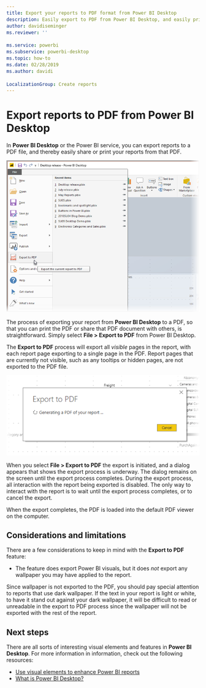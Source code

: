 ```yaml
---
title: Export your reports to PDF format from Power BI Desktop
description: Easily export to PDF from Power BI Desktop, and easily print those PDF reports
author: davidiseminger
ms.reviewer: ''

ms.service: powerbi
ms.subservice: powerbi-desktop
ms.topic: how-to
ms.date: 02/28/2019
ms.author: davidi

LocalizationGroup: Create reports
---
```

# Export reports to PDF from Power BI Desktop
In **Power BI Desktop** or the Power BI service, you can export reports to a PDF file, and thereby easily share or print your reports from that PDF.

![Export to PDF](media/desktop-export-to-pdf/export-to-pdf_01.png)

The process of exporting your report from **Power BI Desktop** to a PDF, so that you can print the PDF or share that PDF document with others, is straightforward. Simply select **File > Export to PDF** from Power BI Desktop.

The **Export to PDF** process will export all *visible* pages in the report, with each report page exporting to a single page in the PDF. Report pages that are currently not visible, such as any tooltips or hidden pages, are not exported to the PDF file. 

![Export to PDF in process](media/desktop-export-to-pdf/export-to-pdf_02.png)

When you select **File > Export to PDF** the export is initiated, and a dialog appears that shows the export process is underway. The dialog remains on the screen until the export process completes. During the export process, all interaction with the report being exported is disabled. The only way to interact with the report is to wait until the export process completes, or to cancel the export. 

When the export completes, the PDF is loaded into the default PDF viewer on the computer. 

## Considerations and limitations
There are a few considerations to keep in mind with the **Export to PDF** feature:

* The feature does export Power BI visuals, but it does *not* export any wallpaper you may have applied to the report.

Since wallpaper is not exported to the PDF, you should pay special attention to reports that use dark wallpaper. If the text in your report is light or white, to have it stand out against your dark wallpaper, it will be difficult to read or unreadable in the export to PDF process since the wallpaper will not be exported with the rest of the report. 



## Next steps
There are all sorts of interesting visual elements and features in **Power BI Desktop**. For more information in information, check out the following resources:

* [Use visual elements to enhance Power BI reports](desktop-visual-elements-for-reports.md)
* [What is Power BI Desktop?](../fundamentals/desktop-what-is-desktop.md)
